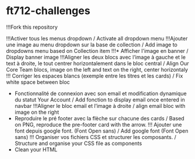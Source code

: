 # ft712-challenges

!!!Fork this repository

!!!Activer tous les menus dropdown / Activate all dropdown menu
!!!Ajouter une image au menu dropdown sur la base de collection / Add image to dropdowns menu based on Collection item
!!!* Afficher l'image en banner / Display banner image
!!!Aligner les deux blocs avec l’image à gauche et le text à droite, le tout centrer horizontalement dans le bloc central / Align Our Core Team blocs, image on
the left and text on the right, center horizontaly
!!! Corriger les espaces blancs (exemple entre les titres et les cards) / Fix white space between bloc
* Fonctionnalité de connexion avec son email et modification dynamique du statut Your Account / Add fonction to display email once entered in navbar
!!!Aligner le bloc email et l’image à droite / align email bloc with image on the right
* Reproduire le pré footer avec la flèche sur chacune des cards / Based on PNG, reproduce the pre-footer card with the arrow.
!!! Ajouter une font depuis google font. (Font Open sans) / Add google font (Font Open sans)
!!! Organiser vos fichiers CSS et structurer les composants. / Structure and organise your CSS file as components
* Clean your HTML
